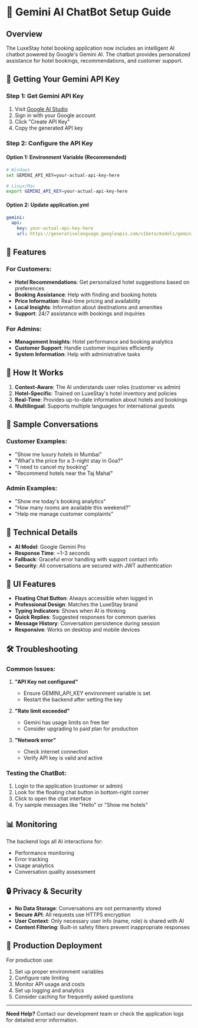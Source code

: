 # 🤖 Gemini AI ChatBot Setup Guide

## Overview
The LuxeStay hotel booking application now includes an intelligent AI chatbot powered by Google's Gemini AI. The chatbot provides personalized assistance for hotel bookings, recommendations, and customer support.

## 🔑 Getting Your Gemini API Key

### Step 1: Get Gemini API Key
1. Visit [Google AI Studio](https://makersuite.google.com/app/apikey)
2. Sign in with your Google account
3. Click "Create API Key"
4. Copy the generated API key

### Step 2: Configure the API Key

#### Option 1: Environment Variable (Recommended)
```bash
# Windows
set GEMINI_API_KEY=your-actual-api-key-here

# Linux/Mac
export GEMINI_API_KEY=your-actual-api-key-here
```

#### Option 2: Update application.yml
```yaml
gemini:
  api:
    key: your-actual-api-key-here
    url: https://generativelanguage.googleapis.com/v1beta/models/gemini-pro:generateContent
```

## 🚀 Features

### For Customers:
- **Hotel Recommendations**: Get personalized hotel suggestions based on preferences
- **Booking Assistance**: Help with finding and booking hotels
- **Price Information**: Real-time pricing and availability
- **Local Insights**: Information about destinations and amenities
- **Support**: 24/7 assistance with bookings and inquiries

### For Admins:
- **Management Insights**: Hotel performance and booking analytics
- **Customer Support**: Handle customer inquiries efficiently
- **System Information**: Help with administrative tasks

## 🎯 How It Works

1. **Context-Aware**: The AI understands user roles (customer vs admin)
2. **Hotel-Specific**: Trained on LuxeStay's hotel inventory and policies
3. **Real-Time**: Provides up-to-date information about hotels and bookings
4. **Multilingual**: Supports multiple languages for international guests

## 💬 Sample Conversations

### Customer Examples:
- "Show me luxury hotels in Mumbai"
- "What's the price for a 3-night stay in Goa?"
- "I need to cancel my booking"
- "Recommend hotels near the Taj Mahal"

### Admin Examples:
- "Show me today's booking analytics"
- "How many rooms are available this weekend?"
- "Help me manage customer complaints"

## 🔧 Technical Details

- **AI Model**: Google Gemini Pro
- **Response Time**: ~1-3 seconds
- **Fallback**: Graceful error handling with support contact info
- **Security**: All conversations are secured with JWT authentication

## 🎨 UI Features

- **Floating Chat Button**: Always accessible when logged in
- **Professional Design**: Matches the LuxeStay brand
- **Typing Indicators**: Shows when AI is thinking
- **Quick Replies**: Suggested responses for common queries
- **Message History**: Conversation persistence during session
- **Responsive**: Works on desktop and mobile devices

## 🛠️ Troubleshooting

### Common Issues:

1. **"API Key not configured"**
   - Ensure GEMINI_API_KEY environment variable is set
   - Restart the backend after setting the key

2. **"Rate limit exceeded"**
   - Gemini has usage limits on free tier
   - Consider upgrading to paid plan for production

3. **"Network error"**
   - Check internet connection
   - Verify API key is valid and active

### Testing the ChatBot:

1. Login to the application (customer or admin)
2. Look for the floating chat button in bottom-right corner
3. Click to open the chat interface
4. Try sample messages like "Hello" or "Show me hotels"

## 📊 Monitoring

The backend logs all AI interactions for:
- Performance monitoring
- Error tracking
- Usage analytics
- Conversation quality assessment

## 🔒 Privacy & Security

- **No Data Storage**: Conversations are not permanently stored
- **Secure API**: All requests use HTTPS encryption
- **User Context**: Only necessary user info (name, role) is shared with AI
- **Content Filtering**: Built-in safety filters prevent inappropriate responses

## 🚀 Production Deployment

For production use:
1. Set up proper environment variables
2. Configure rate limiting
3. Monitor API usage and costs
4. Set up logging and analytics
5. Consider caching for frequently asked questions

---

**Need Help?** Contact our development team or check the application logs for detailed error information.